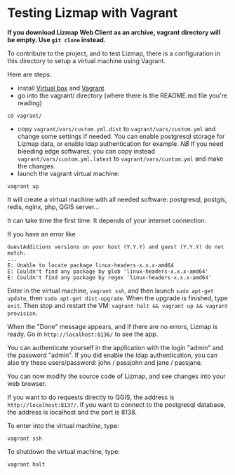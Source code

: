 
Testing Lizmap with Vagrant
===========================

**If you download Lizmap Web Client as an archive, vagrant directory will be empty. Use `git clone` instead.**

To contribute to the project, and to test Lizmap, there is a configuration 
in this directory to setup a virtual machine using Vagrant. 

Here are steps:

- install [Virtual box](https://www.virtualbox.org/) and [Vagrant](http://www.vagrantup.com/downloads.html)
- go into the vagrant/ directory (where there is the README.md file you're reading)

```
cd vagrant/
```

- copy `vagrant/vars/custom.yml.dist` to `vagrant/vars/custom.yml` and change some
  settings if needed. You can enable postgresql storage for Lizmap data, or
  enable ldap authentication for example.
  *NB* If you need bleeding edge softwares, you can copy instead `vagrant/vars/custom.yml.latest` to `vagrant/vars/custom.yml` and make the changes.
- launch the vagrant virtual machine:

```
vagrant up
```

It will create a virtual machine with all needed software:
postgresql, postgis, redis, nginx, php, QGIS server... 

It can take time the first time. It depends of your internet connection.

If you have an error like

```
GuestAdditions versions on your host (Y.Y.Y) and guest (Y.Y.Y) do not match.
...
E: Unable to locate package linux-headers-x.x.x-amd64
E: Couldn't find any package by glob 'linux-headers-x.x.x-amd64'
E: Couldn't find any package by regex 'linux-headers-x.x.x-amd64'
```

Enter in the virtual machine, `vagrant ssh`, and then launch `sudo apt-get update`,
then `sudo apt-get dist-upgrade`. When the upgrade is finished, type `exit`.
Then stop and restart the VM: `vagrant halt && vagrant up && vagrant provision`.

When the "Done" message appears, and if there are no errors, Lizmap is
ready. Go in `http://localhost:8136/` to see the app.

You can authenticate yourself in the application with the login "admin" 
and the password "admin". If you did enable the ldap authentication, you can
also try these users/password: john / passjohn and jane / passjane.

You can now modify the source code of Lizmap, and see changes into your
web browser.

If you want to do requests directly to QGIS, the address is `http://localhost:8137/`.
If you want to connect to the postgresql database, the address is localhost
and the port is 8138.

To enter into the virtual machine, type:

```
vagrant ssh
```

To shutdown the virtual machine, type:

```
vagrant halt
```
